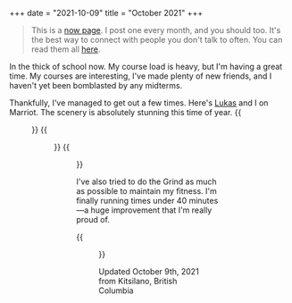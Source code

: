 +++
date = "2021-10-09"
title = "October 2021"
+++

> This is a [now page](https://sive.rs/now). I post one every month, and you should too. It's the best way to connect with people you don't talk to often. You can read them all [here](/now).
<!--more-->

In the thick of school now. My course load is heavy, but I'm having a great time. My courses are interesting, I've made plenty of new friends, and I haven't yet been bomblasted by any midterms.

Thankfully, I've managed to get out a few times. Here's [Lukas](https://theinsignificanceproject.wordpress.com/) and I on Marriot. The scenery is absolutely stunning this time of year.
{{<figure src="2021-09-11_17-14-29_2C71084E-9B7A-4263-83E6-BF5B395A1DE3.jpeg">}}
{{<figure src="2021-09-11_15-17-48_IMG_20210911_151748.jpg">}}
{{<figure src="2021-09-11_16-41-20_1895280C-5445-482C-A65B-50112E9AB11C.jpg">}}
  

I've also tried to do the Grind as much as possible to maintain my fitness. I'm finally running times under 40 minutes—a huge improvement that I'm really proud of.

{{<figure src="2021-09-30_12-29-53_IMG_20210930_122953.jpg" caption="BCMC completely washed out">}}

Updated October 9th, 2021 from Kitsilano, British Columbia
